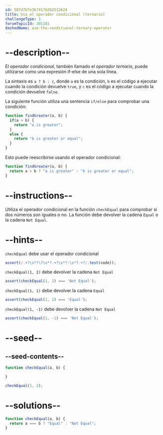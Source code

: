 ```yaml
---
id: 587d7b7e367417b2b2512b24
title: Usa el operador condicional (ternario)
challengeType: 1
forumTopicId: 301181
dashedName: use-the-conditional-ternary-operator
---
```


# --description--

El <dfn>operador condicional</dfn>, también llamado el <dfn>operador ternario</dfn>, puede utilizarse como una expresión if-else de una sola línea.

La sintaxis es `a ? b : c`, donde `a` es la condición, `b` es el código a ejecutar cuando la condición devuelve `true`, y `c` es el código a ejecutar cuando la condición devuelve `false`.

La siguiente función utiliza una sentencia `if/else` para comprobar una condición:

```js
function findGreater(a, b) {
  if(a > b) {
    return "a is greater";
  }
  else {
    return "b is greater or equal";
  }
}
```

Esto puede reescribirse usando el operador condicional:

```js
function findGreater(a, b) {
  return a > b ? "a is greater" : "b is greater or equal";
}
```

# --instructions--

Utiliza el operador condicional en la función `checkEqual` para comprobar si dos números son iguales o no. La función debe devolver la cadena `Equal` o la cadena `Not Equal`.

# --hints--

`checkEqual` debe usar el operador condicional

```js
assert(/.+?\s*?\?\s*?.+?\s*?:\s*?.+?/.test(code));
```

`checkEqual(1, 2)` debe devolver la cadena `Not Equal`

```js
assert(checkEqual(1, 2) === 'Not Equal');
```

`checkEqual(1, 1)` debe devolver la cadena `Equal`

```js
assert(checkEqual(1, 1) === 'Equal');
```

`checkEqual(1, -1)` debe devolver la cadena `Not Equal`

```js
assert(checkEqual(1, -1) === 'Not Equal');
```

# --seed--

## --seed-contents--

```js
function checkEqual(a, b) {

}

checkEqual(1, 2);
```

# --solutions--

```js
function checkEqual(a, b) {
  return a === b ? "Equal" : "Not Equal";
}
```

